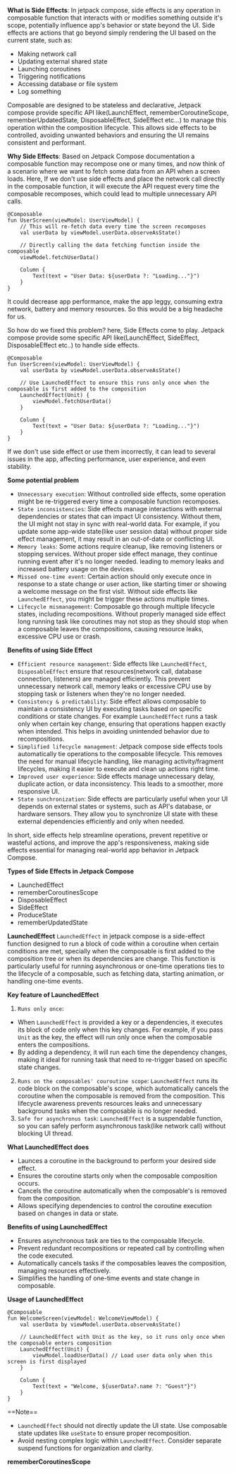 **What is Side Effects**: In jetpack compose, side effects is any operation in composable function that interacts with or modifies something outside it's scope, potentially influence app's behavior or state beyond the UI. Side effects are actions that go beyond simply rendering the UI based on the current state, such as:

- Making network call
- Updating external shared state
- Launching coroutines
- Triggering notifications
- Accessing database or file system
- Log something

Composable are designed to be stateless and declarative, Jetpack compose provide specific API like(LaunchEffect, rememberCoroutineScope, rememberUpdatedState, DisposableEffect, SideEffect etc...) to manage this operation within the composition lifecycle. This allows side effects to be controlled, avoiding unwanted behaviors and ensuring the UI remains consistent and performant.

**Why Side Effects**: Based on Jetpack Compose documentation a composable function may recompose one or many times, and now think of a scenario where we want to fetch some data from an API when a screen loads. Here, If we don't use side effects and place the network call directly in the composable function, it will execute the API request every time the composable recomposes, which could lead to multiple unnecessary API calls.

```
@Composable
fun UserScreen(viewModel: UserViewModel) {
    // This will re-fetch data every time the screen recomposes
    val userData by viewModel.userData.observeAsState()

    // Directly calling the data fetching function inside the composable
    viewModel.fetchUserData()

    Column {
        Text(text = "User Data: ${userData ?: "Loading..."}")
    }
}
```

It could decrease app performance, make the app leggy, consuming extra network, battery and memory resources. So this would be a big headache for us.

So how do we fixed this problem? here, Side Effects come to play. Jetpack compose provide some specific API like(LaunchEffect, SideEffect, DisposableEffect etc..) to handle side effects.

```
@Composable
fun UserScreen(viewModel: UserViewModel) {
    val userData by viewModel.userData.observeAsState()

    // Use LaunchedEffect to ensure this runs only once when the composable is first added to the composition
    LaunchedEffect(Unit) {
        viewModel.fetchUserData()
    }

    Column {
        Text(text = "User Data: ${userData ?: "Loading..."}")
    }
}
```

If we don't use side effect or use them incorrectly, it can lead to several issues in the app, affecting performance, user experience, and even stability.

**Some potential problem**
- `Unnecessary execution`: Without controlled side effects, some operation might be re-triggered every time a composable function recomposes.
- `State inconsistencies`: Side effects manage interactions with external dependencies or states that can impact UI consistency. Without them, the UI might not stay in sync with real-world data. For example, if you update some app-wide state(like user session data) without proper side effect management, it may result in an out-of-date or conflicting UI.
- `Memory leaks`: Some actions require cleanup, like removing listeners or stopping services. Without proper side effect manage, they continue running event after it's no longer needed. leading to memory leaks and increased battery usage on the devices. 
- `Missed one-time event`: Certain action should only execute once in response to a state change or user action, like starting timer or showing a welcome message on the first visit. Without side effects like `LaunchedEffect`, you might be trigger these actions multiple times. 
- `Lifecycle mismanagement`: Composable go through multiple lifecycle states, including recompositions. Without properly managed side effect long running task like coroutines may not stop as they should stop when a composable leaves the compositions, causing resource leaks, excessive CPU use or crash.

**Benefits of using Side Effect**
- `Efficient resource management`: Side effects like `LaunchedEffect`, `DisposableEffect` ensure that resources(network call, database connection, listeners) are managed efficiently. This prevent unnecessary network call, memory leaks or excessive CPU use by stopping task or listeners when they're no longer needed.
- `Consistency & predictability`: Side effect allows composable to maintain a consistency UI by executing tasks based on specific conditions or state changes. For example `LaunchedEffect` runs a task only when certain key change, ensuring that operations happen exactly when intended. This helps in avoiding unintended behavior due to recompositions.
- `Simplified lifecycle management`: Jetpack compose side effects tools automatically tie operations to the composable lifecycle. This removes the need for manual lifecycle handling, like managing activity/fragment lifecycles, making it easier to execute and clean up actions right time.
- `Improved user experience`: Side effects manage unnecessary delay, duplicate action, or data inconsistency. This leads to a smoother, more responsive UI.
- `State sunchronization`: Side effects are particularly useful when your UI depends on external states or systems, such as API's database, or hardware sensors. They allow you to synchronize UI state with these external dependencies efficiently and only when needed.

In short, side effects help streamline operations, prevent repetitive or wasteful actions, and improve the app's responsiveness, making side effects essential for managing real-world app behavior in Jetpack Compose.

**Types of Side Effects in Jetpack Compose**
- LaunchedEffect
- rememberCoroutinesScope
- DisposableEffect
- SideEffect
- ProduceState
- rememberUpdatedState

**LaunchedEffect**
`LaunchedEffect` in jetpack compose is a side-effect function designed to run a block of code within a coroutine when certain conditions are met, specially when the composable is first added to the composition tree or when its dependencies are change. This function is particularly useful for running asynchronous or one-time operations ties to the lifecycle of a composable, such as fetching data, starting animation, or handling one-time events.

**Key feature of LaunchedEffect**
1. `Runs only once`: 
- When `LaunchedEffect` is provided a key or a dependencies, it executes its block of code only when this key changes. For example, if you pass `Unit` as the key, the effect will run only once when the composable enters the compositions.
-  By adding a dependency, it will run each time the dependency changes, making it ideal for running task that need to re-trigger based on specific state changes.
2.  `Runs on the composables' couroutine scope`:  `LaunchedEffect` runs its code block on the composable's scope, which automatically cancels the coroutine when the composable is removed from the composition. This lifecycle awareness prevents resources leaks and unnecessary background tasks when the composable is no longer needed.
3. `Safe for asynchronus task`: `LaunchedEffect` is a suspendable function, so you can safely perform asynchronous task(like network call) without blocking UI thread.

**What LaunchedEffect does**
- Launces a coroutine in the background to perform your desired side effect.
- Ensures the coroutine starts only when the composable composition occurs.
- Cancels the coroutine automatically when the composable's is removed from the composition.
- Allows specifying dependencies to control the coroutine execution based on changes in data or state.

**Benefits of using LaunchedEffect**
- Ensures asynchronous task are ties to the composable lifecycle. 
- Prevent redundant recompositions or repeated call by controlling when the code executed. 
- Automatically cancels tasks if the composables leaves the composition, managing resources effectively.
- Simplifies the handling of one-time events and state change in composable.

**Usage of LaunchedEffect**
```
@Composable
fun WelcomeScreen(viewModel: WelcomeViewModel) {
    val userData by viewModel.userData.observeAsState()

    // LaunchedEffect with Unit as the key, so it runs only once when the composable enters composition
    LaunchedEffect(Unit) {
        viewModel.loadUserData() // Load user data only when this screen is first displayed
    }

    Column {
        Text(text = "Welcome, ${userData?.name ?: "Guest"}")
    }
}
```

==Note== 
- `LaunchedEffect` should not directly update the UI state. Use composable state updates like `useState` to ensure proper recomposition.
- Avoid nesting complex logic within `LaunchedEffect`. Consider separate suspend functions for organization and clarity.

**rememberCoroutinesScope**
